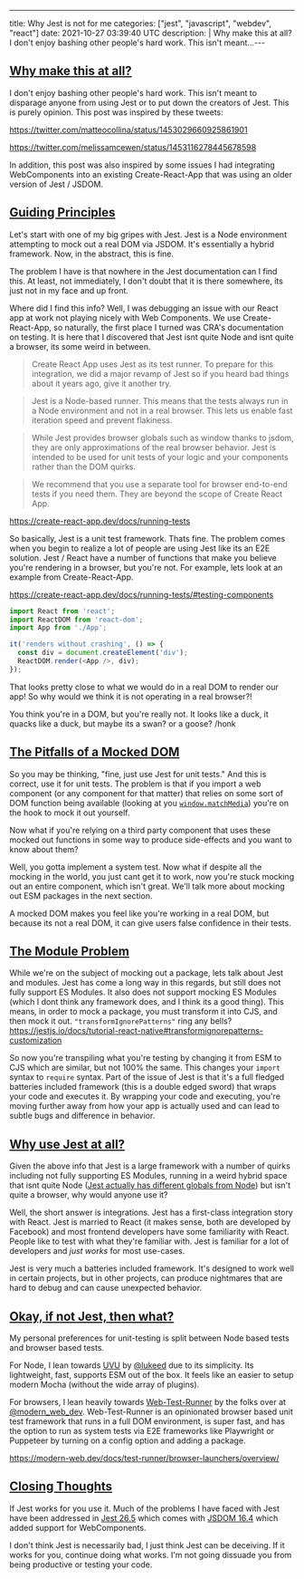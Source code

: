 ---
title: Why Jest is not for me
categories: ["jest", "javascript", "webdev", "react"]
date: 2021-10-27 03:39:40 UTC
description: |
  Why make this at all?      I don't enjoy bashing other people's hard work. This isn't meant...---

<h2 id="why-make-this-article">
  <a href="#why-make-this-article">
    Why make this at all?
  </a>
</h2>

I don't enjoy bashing other people's hard work. This isn't meant to disparage anyone from using Jest or to put down the creators of Jest. This is purely opinion. This post was inspired by these tweets:

<https://twitter.com/matteocollina/status/1453029660925861901>

<https://twitter.com/melissamcewen/status/1453116278445678598>

In addition, this post was also inspired by some issues I had integrating WebComponents into an existing Create-React-App that was using an older version of Jest / JSDOM.

<h2 id="guiding-principles">
  <a href="#guiding-principles">
    Guiding Principles
  </a>
</h2>

Let's start with one of my big gripes with Jest. Jest is a Node environment attempting to mock out a real DOM via JSDOM. It's essentially a hybrid framework. Now, in the abstract, this is fine.

The problem I have is that nowhere in the Jest documentation can I find this. At least, not immediately, I don't doubt that it is there somewhere, its just not in my face and up front.

Where did I find this info? Well, I was debugging an issue with our React app at work not playing nicely with Web Components. We use Create-React-App, so naturally, the first place I turned was CRA's documentation on testing. It is here that I discovered that Jest isnt quite Node and isnt quite a browser, its some weird in between.

> Create React App uses Jest as its test runner. To prepare for this integration, we did a major revamp of Jest so if you heard bad things about it years ago, give it another try.

> Jest is a Node-based runner. This means that the tests always run in a Node environment and not in a real browser. This lets us enable fast iteration speed and prevent flakiness.

> While Jest provides browser globals such as window thanks to jsdom, they are only approximations of the real browser behavior. Jest is intended to be used for unit tests of your logic and your components rather than the DOM quirks.

> We recommend that you use a separate tool for browser end-to-end tests if you need them. They are beyond the scope of Create React App.

<https://create-react-app.dev/docs/running-tests>

So basically, Jest is a unit test framework. Thats fine. The problem comes when you begin to realize a lot of people are using Jest like its an E2E solution. Jest / React have a number of functions that make you believe you're rendering in a browser, but you're not. For example, lets look at an example from Create-React-App.

<https://create-react-app.dev/docs/running-tests/#testing-components>

```js
import React from 'react';
import ReactDOM from 'react-dom';
import App from './App';

it('renders without crashing', () => {
  const div = document.createElement('div');
  ReactDOM.render(<App />, div);
});
```

That looks pretty close to what we would do in a real DOM to render our app! So why would we think it is not operating in a real browser?!

You think you're in a DOM, but you're really not. It looks like a duck, it quacks like a duck, but maybe its a swan? or a goose? /honk

<h2 id="mocked-dom">
  <a href="#mocked-dom">
    The Pitfalls of a Mocked DOM
  </a>
</h2>

So you may be thinking, "fine, just use Jest for unit tests." And this is correct, use it for unit tests. The problem is that if you import a web component (or any component for that matter) that relies on some sort of DOM function being available (looking at you [`window.matchMedia`](https://jestjs.io/docs/manual-mocks#mocking-methods-which-are-not-implemented-in-jsdom>)) you're on the hook to mock it out yourself.

Now what if you're relying on a third party component that uses these mocked out functions in some way to produce side-effects and you want to know about them?

Well, you gotta implement a system test. Now what if despite all the mocking in the world, you just cant get it to work, now you're stuck mocking out an entire component, which isn't great. We'll talk more about mocking out ESM packages in the next section.

A mocked DOM makes you feel like you're working in a real DOM, but because its not a real DOM, it can give users false confidence in their tests.

<h2 id="the-module-problem">
  <a href="#the-module-problem">
    The Module Problem
  </a>
</h2>

While we're on the subject of mocking out a package, lets talk about Jest and modules. Jest has come a long way in this regards, but still does not fully support ES Modules. It also does not support mocking ES Modules (which I dont think any framework does, and I think its a good thing). This means, in order to mock a package, you must transform it into CJS, and then mock it out. `"transformIgnorePatterns"` ring any bells? <https://jestjs.io/docs/tutorial-react-native#transformignorepatterns-customization>

So now you're transpiling what you're testing by changing it from ESM to CJS which are similar, but not 100% the same. This changes your `import` syntax to `require` syntax. Part of the issue of Jest is that it's a full fledged batteries included framework (this is a double edged sword) that wraps your code and executes it. By wrapping your code and executing, you're moving further away from how your app is actually used and can lead to subtle bugs and difference in behavior.

<h2 id="why-is-jest-used">
  <a href="#why-is-jest-used">
    Why use Jest at all?
  </a>
</h2>

Given the above info that Jest is a large framework with a number of quirks including not fully supporting ES Modules, running in a weird hybrid space that isnt quite Node ([Jest actually has different globals from Node](https://github.com/facebook/jest/issues/2549)) but isn't quite a browser, why would anyone use it?

Well, the short answer is integrations. Jest has a first-class integration story with React. Jest is married to React (it makes sense, both are developed by Facebook) and most frontend developers have some familiarity with React. People like to test with what they're familiar with. Jest is familiar for a lot of developers and _just works_ for most use-cases.

Jest is very much a batteries included framework. It's designed to work well in certain projects, but in other projects, can produce nightmares that are hard to debug and can cause unexpected behavior.

<h2 id="what-is-recommended">
  <a href="#what-is-recommended">
    Okay, if not Jest, then what?
  </a>
</h2>

My personal preferences for unit-testing is split between Node based tests and browser based tests. 

For Node, I lean towards [UVU](https://github.com/lukeed/uvu) by [@lukeed](https://twitter.com/lukeed05) due to its simplicity. Its lightweight, fast, supports ESM out of the box. It feels like an easier to setup modern Mocha (without the wide array of plugins).

For browsers, I lean heavily towards [Web-Test-Runner](https://modern-web.dev/docs/test-runner/overview/) by the folks over at [@modern_web_dev](https://twitter.com/modern_web_dev). Web-Test-Runner is an opinionated browser based unit test framework that runs in a full DOM environment, is super fast, and has the option to run as system tests via E2E frameworks like Playwright or Puppeteer by turning on a config option and adding a package.

<https://modern-web.dev/docs/test-runner/browser-launchers/overview/>

<h2 id="closing-thoughts">
  <a href="#closing-thoughts">
    Closing Thoughts
  </a>
</h2>

If Jest works for you use it. Much of the problems I have faced with Jest have been addressed in [Jest 26.5](https://github.com/facebook/jest/blob/main/CHANGELOG.md#2650) which comes with [JSDOM 16.4](https://github.com/facebook/jest/pull/10578) which added support for WebComponents.

I don't think Jest is necessarily bad, I just think Jest can be deceiving. If it works for you, continue doing what works. I'm not going dissuade you from being productive or testing your code.

